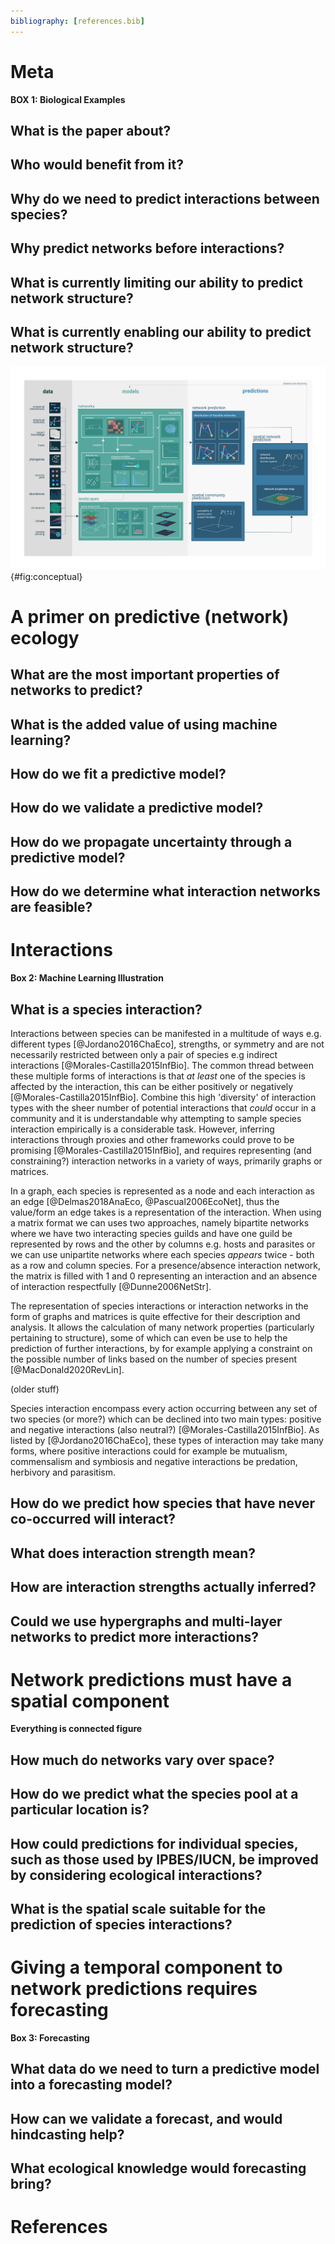 ```yaml
---
bibliography: [references.bib]
---
```


# Meta

**BOX 1: Biological Examples**

## What is the paper about?

## Who would benefit from it?

## Why do we need to predict interactions between species?

## Why predict networks before interactions?

## What is currently limiting our ability to predict network structure?

## What is currently enabling our ability to predict network structure?

![TODO](figures/conceptual.png){#fig:conceptual}

# A primer on predictive (network) ecology

## What are the most important properties of networks to predict?

## What is the added value of using machine learning?

## How do we fit a predictive model?

## How do we validate a predictive model?

## How do we propagate uncertainty through a predictive model?

## How do we determine what interaction networks are feasible?

# Interactions

**Box 2: Machine Learning Illustration**

## What is a species interaction?

Interactions between species can be manifested in a multitude of ways e.g. different 
types [@Jordano2016ChaEco], strengths, or symmetry and are not necessarily restricted 
between only a pair of species e.g indirect interactions [@Morales-Castilla2015InfBio]. The common thread 
between these multiple forms of interactions is that *at least* one of the species is 
affected by the interaction, this can be either positively or negatively [@Morales-Castilla2015InfBio]. Combine 
this high 'diversity' of interaction types with the sheer number of potential 
interactions that *could* occur in a community and it is understandable why attempting 
to sample species interaction empirically is a considerable task. However, inferring 
interactions through proxies and other frameworks could prove to be promising 
[@Morales-Castilla2015InfBio], and requires representing (and constraining?) 
interaction networks in a variety of ways, primarily graphs or matrices.

In a graph, each species is represented as a node and each interaction as an edge
[@Delmas2018AnaEco, @Pascual2006EcoNet], thus the value/form an edge takes is a 
representation of the interaction. When using a matrix format we can uses two 
approaches, namely bipartite networks where we have two interacting species guilds 
and have one guild be represented by rows and the other by columns e.g. hosts and 
parasites or we can use unipartite networks where each species *appears* twice - 
both as a row and column species. For a presence/absence interaction network, the 
matrix is filled with 1 and 0 representing an interaction and an
absence of interaction respectfully [@Dunne2006NetStr]. 

The representation of species interactions or interaction networks in the
form of graphs and matrices is quite effective for their description and analysis.
It allows the calculation of many network properties (particularly pertaining to structure), 
some of which can even be use to help the prediction of further interactions,
by for example applying a constraint on the possible number of links based on
the number of species present [@MacDonald2020RevLin].

 (older stuff)

Species interaction encompass every action occurring between any set
of two species (or more?) which can be declined into two main types: 
positive and negative interactions (also neutral?) [@Morales-Castilla2015InfBio].
As listed by [@Jordano2016ChaEco], these types of interaction may take many
forms, where positive interactions could for example be mutualism, 
commensalism and symbiosis and negative interactions be predation, herbivory
and parasitism.
 
## How do we predict how species that have never co-occurred will interact?

## What does interaction strength mean?

## How are interaction strengths actually inferred? 

## Could we use hypergraphs and multi-layer networks to predict more interactions? 

# Network predictions must have a spatial component

**Everything is connected figure**

## How much do networks vary over space?

## How do we predict what the species pool at a particular location is?

## How could predictions for individual species, such as those used by IPBES/IUCN, be improved by considering ecological interactions?

## What is the spatial scale suitable for the prediction of species interactions?

# Giving a temporal component to network predictions requires forecasting

**Box 3: Forecasting**

## What data do we need to turn a predictive model into a forecasting model?

## How can we validate a forecast, and would hindcasting help?

## What ecological knowledge would forecasting bring?

# References
